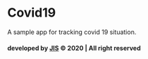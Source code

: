 # Covid19
A sample app for tracking covid 19 situation. 

#### developed by [JIS](https://jahidofficial.github.io) &copy; 2020 | All right reserved
